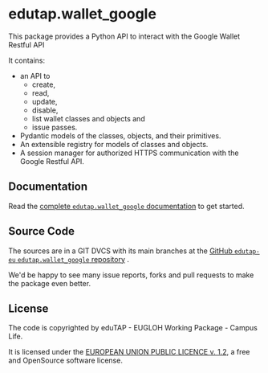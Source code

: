 # edutap.wallet_google

This package provides a Python API to interact with the Google Wallet Restful API

It contains:

- an API to
   - create,
   - read,
   - update,
   - disable,
   - list
  wallet classes and objects
  and
  - issue passes.
- Pydantic models of the classes, objects, and their primitives.
- An extensible registry for models of classes and objects.
- A session manager for authorized HTTPS communication with the Google Restful API.

## Documentation

Read the [complete `edutap.wallet_google` documentation](https://docs.edutap.eu/packages/edutap_wallet_google/index.html) to get started.

## Source Code

The sources are in a GIT DVCS with its main branches at the [GitHub `edutap-eu` `edutap.wallet_google` repository](https://github.com/edutap-eu/edutap.wallet_google) .

We'd be happy to see many issue reports, forks and pull requests to make the package even better.

## License

The code is copyrighted by eduTAP - EUGLOH Working Package - Campus Life.

It is licensed under the [EUROPEAN UNION PUBLIC LICENCE v. 1.2](https://opensource.org/license/eupl-1-2/), a free and OpenSource software license.
